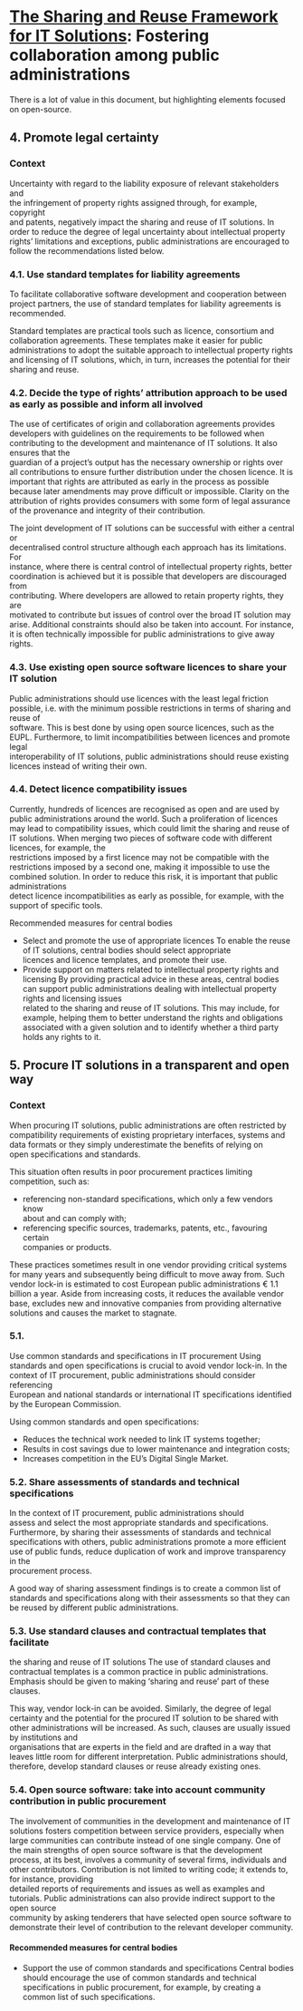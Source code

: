 # [The Sharing and Reuse Framework for IT Solutions](https://joinup.ec.europa.eu/sites/default/files/sharing_and_reuse_of_it_solutions_framework_final.pdf): Fostering collaboration among public administrations

There is a lot of value in this document, but highlighting elements focused on open-source. 

## 4. Promote legal certainty 

### Context

Uncertainty  with  regard  to  the  liability  exposure  of  relevant  stakeholders  and  
the  infringement  of  property  rights  assigned  through,  for  example,  copyright  
and patents, negatively impact the sharing and reuse of IT solutions.
In  order  to  reduce  the  degree  of  legal  uncertainty  about  intellectual  property  
rights’  limitations  and  exceptions,  public  administrations  are  encouraged  to  
follow the recommendations listed below.

### 4.1. Use standard templates for liability agreements
To  facilitate  collaborative  software  development  and  cooperation  between  
project partners, the use of standard templates for liability agreements is recommended.

Standard templates are practical tools such as licence, consortium and collaboration 
agreements. These templates make it easier for public administrations to adopt 
the suitable approach to intellectual property rights and licensing of IT solutions, 
which, in turn, increases the potential for their sharing and reuse.

### 4.2. Decide the type of rights’ attribution approach to be used as early as possible and inform all involved

The use of certificates of origin and collaboration agreements provides 
developers with guidelines on the requirements to be followed when contributing 
to  the  development  and  maintenance  of  IT  solutions.  It  also  ensures  that  the  
guardian  of  a  project’s  output  has  the  necessary  ownership  or  rights  over  
all  contributions  to  ensure  further  distribution  under  the  chosen  licence.  It  is  
important that rights are attributed as early in the process as possible because 
later amendments may prove difficult or impossible. Clarity on the attribution of 
rights provides consumers with some form of legal assurance of the provenance 
and integrity of their contribution.

The  joint  development  of  IT  solutions  can  be  successful  with  either  a  central  or  
decentralised  control  structure  although  each  approach  has  its  limitations.  For  
instance,  where  there  is  central  control  of  intellectual  property  rights,  better  
coordination  is  achieved  but  it  is  possible  that  developers  are  discouraged  from  
contributing.  Where  developers  are  allowed  to  retain  property  rights,  they  are  
motivated to contribute but issues of control over the broad IT solution may arise.
Additional constraints should also be taken into account. For instance, it is often 
technically impossible for public administrations to give away rights.

### 4.3. Use existing open source software licences to share your IT solution

Public administrations should use licences with the least legal friction possible, 
i.e.  with  the  minimum  possible  restrictions  in  terms  of  sharing  and  reuse  of  
software. This is best done by using open source licences, such as the EUPL.
Furthermore,  to  limit  incompatibilities  between  licences  and  promote  legal  
interoperability  of  IT  solutions,  public  administrations  should  reuse  existing  
licences instead of writing their own. 

### 4.4. Detect licence compatibility issues
Currently, hundreds of licences are recognised as open and are used by public 
administrations around the world. Such a proliferation of licences may lead to 
compatibility issues, which could limit the sharing and reuse of IT solutions. When 
merging  two  pieces  of  software  code  with  different  licences,  for  example,  the  
restrictions imposed by a first licence may not be compatible with the restrictions 
imposed by a second one, making it impossible to use the combined solution.
In  order  to  reduce  this  risk,  it  is  important  that  public  administrations  
detect licence incompatibilities as early as possible, for example, with the support 
of specific tools.

Recommended measures for central bodies
- Select and promote the use of appropriate licences
To  enable  the  reuse  of  IT  solutions,  central  bodies  should  select  appropriate  
licences and licence templates, and promote their use.
- Provide support on matters related to intellectual 
property rights and licensing
By providing practical advice in these areas, central bodies can support public 
administrations  dealing  with  intellectual  property  rights  and  licensing  issues  
related to the sharing and reuse of IT solutions. This may include, for example, 
helping them to better understand the rights and obligations associated with a 
given solution and to identify whether a third party holds any rights to it.

## 5. Procure IT solutions in a transparent and open way

### Context

When  procuring  IT  solutions,  public  administrations  are  often  restricted  by  
compatibility  requirements  of  existing  proprietary  interfaces,  systems  and  
data  formats  or  they  simply  underestimate  the  benefits  of  relying  on  
open specifications and standards. 

This situation often results in poor procurement practices limiting competition, such as:
- referencing  non-standard  specifications,  which  only  a  few  vendors  know  
about and can comply with;
- referencing  specific  sources,  trademarks,  patents,  etc.,  favouring  certain  
companies or products.

These practices sometimes result in one vendor providing critical systems for many 
years and subsequently being difficult to move away from. Such vendor lock-in is 
estimated to cost European public administrations € 1.1 billion a year. Aside from 
increasing costs, it reduces the available vendor base, excludes new and innovative 
companies from providing alternative solutions and causes the market to stagnate.

### 5.1. 
Use common standards and 
specifications in IT procurement
Using standards and open specifications is crucial to avoid vendor lock-in. In the 
context  of  IT  procurement,  public  administrations  should  consider  referencing  
European  and  national  standards  or  international  IT  specifications
identified by the European Commission.

Using common standards and open specifications:
- Reduces the technical work needed to link IT systems together;
- Results in cost savings due to lower maintenance and integration costs;
- Increases competition in the EU’s Digital Single Market.

### 5.2. Share assessments of standards and technical specifications
In  the  context  of  IT  procurement,  public  administrations  should  
assess  and select the most appropriate standards and specifications.
Furthermore, by  sharing  their  assessments  of  standards  and  technical  
specifications with others, public administrations promote a more efficient use 
of  public  funds,  reduce  duplication  of  work  and  improve  transparency  in  the  
procurement process.

A  good  way  of  sharing  assessment  findings  is  to  create  a
common  list  of standards and specifications along with their assessments so that they can be 
reused by different public administrations.

### 5.3. Use standard clauses and contractual templates that facilitate 
the sharing and reuse of IT solutions
The use of standard clauses and contractual templates is a common practice in 
public administrations. Emphasis should be given to making ‘sharing and reuse’ 
part of these clauses.

This way, vendor lock-in can be avoided. Similarly, the degree of legal certainty and 
the potential for the procured IT solution to be shared with other administrations 
will  be  increased.  As  such,  clauses  are  usually  issued  by  institutions  and  
organisations that are experts in the field and are drafted in a way that leaves 
little room for different interpretation. Public administrations should, therefore, 
develop standard clauses or reuse already existing ones.

### 5.4. Open source software: take into account community contribution in public procurement
The involvement of communities in the development and maintenance 
of IT solutions fosters competition between service providers, especially when 
large communities can contribute instead of one single company.
One of the main strengths of open source software is that the development process, 
at its best, involves a community of several firms, individuals and other contributors. 
Contribution  is  not  limited  to  writing  code;  it  extends  to,  for  instance,  providing  
detailed reports of requirements and issues as well as examples and tutorials.
Public  administrations  can  also  provide  indirect  support  to  the  open  source  
community  by  asking  tenderers  that  have  selected  open  source  software  to  
demonstrate their level of contribution to the relevant developer community.

#### Recommended measures for central bodies
- Support the use of common standards and specifications
Central  bodies  should  encourage  the  use  of  common  standards  and  technical  
specifications in public procurement, for example, by creating a common list of 
such specifications. 

